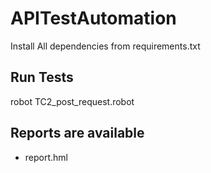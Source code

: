 # APITestAutomation

Install All dependencies from requirements.txt

## Run Tests
robot TC2_post_request.robot

## Reports are available 
- report.hml

